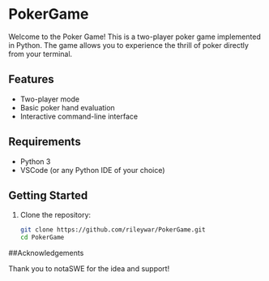 # PokerGame

Welcome to the Poker Game! This is a two-player poker game implemented in Python. The game allows you to experience the thrill of poker directly from your terminal.

## Features

- Two-player mode
- Basic poker hand evaluation
- Interactive command-line interface

## Requirements

- Python 3
- VSCode (or any Python IDE of your choice)

## Getting Started

1. Clone the repository:

   ```bash
   git clone https://github.com/rileywar/PokerGame.git
   cd PokerGame

##Acknowledgements

Thank you to notaSWE for the idea and support!

